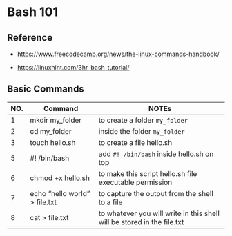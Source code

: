 # Bash 101

## Reference

- <https://www.freecodecamp.org/news/the-linux-commands-handbook/>

- <https://linuxhint.com/3hr_bash_tutorial/>

## Basic Commands

NO. |Command                            |NOTEs
----|-----------------------------------|--------------------------------------------------------------------------
1   |mkdir my_folder                    |to create a folder `my_folder`
2   |cd my_folder                       |inside the folder `my_folder`
3   |touch hello.sh                     |to create a file hello.sh
5   |#! /bin/bash                       |add `#! /bin/bash` inside hello.sh on top
6   |chmod +x hello.sh                  |to make this script hello.sh file executable permission
7   |echo “hello world” > file.txt      |to capture the output from the shell to a file
8   |cat > file.txt                     |to whatever you will write in this shell will be stored in the file.txt
